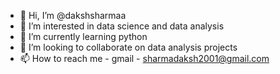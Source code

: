 - 👋 Hi, I’m @dakshsharmaa
- 👀 I’m interested in data science and data analysis
- 🌱 I’m currently learning python
- 💞️ I’m looking to collaborate on data analysis projects
- 📫 How to reach me - gmail - sharmadaksh2001@gmail.com

<!---
dakshsharmaa/dakshsharmaa is a ✨ special ✨ repository because its `README.md` (this file) appears on your GitHub profile.
You can click the Preview link to take a look at your changes.
--->
